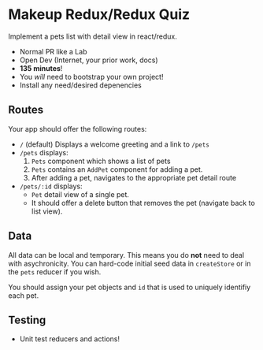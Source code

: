 Makeup Redux/Redux Quiz
===

Implement a pets list with detail view in react/redux.

* Normal PR like a Lab
* Open Dev (Internet, your prior work, docs)
* **135 minutes**!
* You _will_ need to bootstrap your own project!
* Install any need/desired depenencies

## Routes

Your app should offer the following routes:

* `/` (default) Displays a welcome greeting and a link to `/pets`
* `/pets` displays:
    1. `Pets` component which shows a list of pets
    1. `Pets` contains an `AddPet` component for adding a pet.
    1. After adding a pet, navigates to the appropriate pet detail route 
* `/pets/:id` displays:
    * `Pet` detail view of a single pet. 
    * It should offer a delete button that removes the pet (navigate back to list view).

## Data

All data can be local and temporary. This means you do **not** need to deal with asychronicity. 
You can hard-code initial seed data in `createStore` or in the `pets` reducer if you wish.

You should assign your pet objects and `id` that is used to uniquely identifiy each pet.

## Testing

* Unit test reducers and actions!
